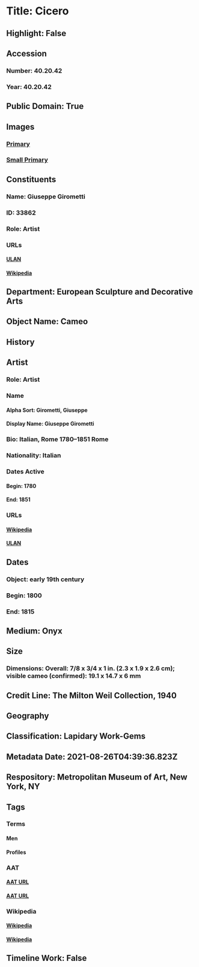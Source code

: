 # Title: Cicero
## Highlight: False
## Accession
### Number: 40.20.42
### Year: 40.20.42
## Public Domain: True
## Images
### [Primary](https://images.metmuseum.org/CRDImages/es/original/DP157957.jpg)
### [Small Primary](https://images.metmuseum.org/CRDImages/es/web-large/DP157957.jpg)
## Constituents
### Name: Giuseppe Girometti
### ID: 33862
### Role: Artist
### URLs
#### [ULAN](http://vocab.getty.edu/page/ulan/500123514)
#### [Wikipedia](https://www.wikidata.org/wiki/Q1339913)
## Department: European Sculpture and Decorative Arts
## Object Name: Cameo
## History
## Artist
### Role: Artist
### Name
#### Alpha Sort: Girometti, Giuseppe
#### Display Name: Giuseppe Girometti
### Bio: Italian, Rome 1780–1851 Rome
### Nationality: Italian
### Dates Active
#### Begin: 1780
#### End: 1851
### URLs
#### [Wikipedia](https://www.wikidata.org/wiki/Q1339913)
#### [ULAN](http://vocab.getty.edu/page/ulan/500123514)
## Dates
### Object: early 19th century
### Begin: 1800
### End: 1815
## Medium: Onyx
## Size
### Dimensions: Overall: 7/8 x 3/4 x 1 in. (2.3 x 1.9 x 2.6 cm); visible cameo (confirmed): 19.1 x 14.7 x 6 mm
## Credit Line: The Milton Weil Collection, 1940
## Geography
## Classification: Lapidary Work-Gems
## Metadata Date: 2021-08-26T04:39:36.823Z
## Respository: Metropolitan Museum of Art, New York, NY
## Tags
### Terms
#### Men
#### Profiles
### AAT
#### [AAT URL](http://vocab.getty.edu/page/aat/300025928)
#### [AAT URL](http://vocab.getty.edu/page/aat/300123319)
### Wikipedia
#### [Wikipedia]()
#### [Wikipedia]()
## Timeline Work: False